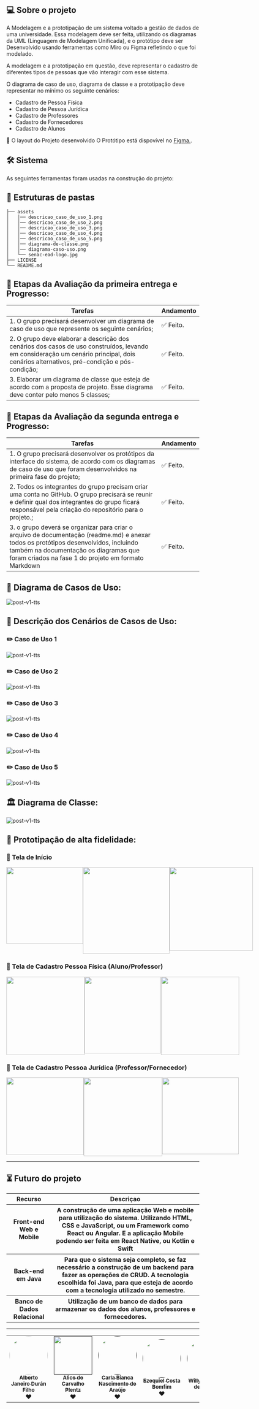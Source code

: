 <h1 align="center">
    <img alt="" title="Banner do projeto" src="./assets/senac-ead-logo.jpg"/>
</h1>

## 💻 Sobre o projeto

A Modelagem e a prototipação de um sistema voltado a gestão de dados de uma universidade. Essa modelagem deve ser feita, utilizando os diagramas da UML (Linguagem de Modelagem Unificada), e o protótipo deve ser Desenvolvido usando ferramentas como Miro ou Figma refletindo o que foi modelado.

A modelagem e a prototipação em questão, deve representar o cadastro de diferentes tipos de pessoas que vão interagir com esse sistema.

O diagrama de caso de uso, diagrama de classe e a prototipação deve representar no mínimo os seguinte cenários:
- Cadastro de Pessoa Física
- Cadastro de Pessoa Jurídica
- Cadastro de Professores
- Cadastro de Fornecedores
- Cadastro de Alunos

🎨 O layout do Projeto desenvolvido O Protótipo está dispovível no [Figma.](https://www.figma.com/proto/tAeMExzTUFX0zjOrCbBei2/Projeto-Integrador-Senac-(entrega-dia-25%2F11)?node-id=10-2514&node-type=canvas&t=fw6vxcIqph1gUvwr-1&scaling=scale-down&content-scaling=fixed&page-id=0%3A1&starting-point-node-id=10%3A2529).

## 🛠 Sistema

As seguintes ferramentas foram usadas na construção do projeto:

## 📂 Estruturas de pastas

```
├── assets
│   │── descricao_caso_de_uso_1.png
│   │── descricao_caso_de_uso_2.png
│   │── descricao_caso_de_uso_3.png
│   │── descricao_caso_de_uso_4.png
│   │── descricao_caso_de_uso_5.png
│   │── diagrama-de-classe.png
│   │── diagrama-caso-uso.png
│   └── senac-ead-logo.jpg
├── LICENSE  
└── README.md
```

## 🚧  Etapas da Avaliação da primeira entrega e Progresso:

<table>
  <thead>
    <tr>
      <th>Tarefas</th>
      <th>Andamento</th>      
    </tr>
  </thead>
 <tbody>
    <tr>
      <td>1. O grupo precisará desenvolver um diagrama de caso de uso que represente os seguinte cenários;</td>
      <td>✅ Feito.</td>
    </tr>
    <tr>
      <td>2. O grupo deve elaborar a descrição dos cenários dos casos de uso construídos, levando em consideração um cenário principal, dois cenários alternativos, pré-condição e pós-condição;</td>
      <td>✅ Feito.</td>
    </tr>    
    <tr>
      <td>3. Elaborar um diagrama de classe que esteja de acordo com a proposta de projeto. Esse diagrama deve conter pelo menos 5 classes;</td>
      <td>✅ Feito.</td>
    </tr>
   </tbody>
</table>

## 🚧  Etapas da Avaliação da segunda entrega e Progresso:

<table>
  <thead>
    <tr>
      <th>Tarefas</th>
      <th>Andamento</th>      
    </tr>
  </thead>
 <tbody>
    <tr>
      <td>1. O grupo precisará desenvolver os protótipos da interface do sistema, de acordo com os diagramas de caso de uso que foram desenvolvidos na primeira fase do projeto;</td>
      <td>✅ Feito.</td>
    </tr>  
    <tr>
      <td>2. Todos os integrantes do grupo precisam criar uma conta no GitHub. O grupo precisará se reunir e definir qual dos integrantes do grupo ficará responsável pela criação do repositório para o projeto.;</td>
      <td>✅ Feito.</td>
    </tr>
    <tr>
      <td>3. o grupo deverá se organizar para criar o arquivo de documentação (readme.md) e anexar todos os protótipos desenvolvidos, incluindo também na documentação os diagramas que foram criados na fase 1 do projeto em formato Markdown</td>
      <td>✅ Feito.</td>
    </tr>
   </tbody>
</table>

## 🧱 Diagrama de Casos de Uso:

![post-v1-tts](./assets/diagrama-caso-uso.png)


## 📝 Descrição dos Cenários de Casos de Uso:
### ✏️ Caso de Uso 1
![post-v1-tts](./assets/descricao_caso_de_uso_1.png)
### ✏️ Caso de Uso 2
![post-v1-tts](./assets/descricao_caso_de_uso_2.png)
### ✏️ Caso de Uso 3
![post-v1-tts](./assets/descricao_caso_de_uso_3.png)
### ✏️ Caso de Uso 4
![post-v1-tts](./assets/descricao_caso_de_uso_4.png)
### ✏️ Caso de Uso 5
![post-v1-tts](./assets/descricao_caso_de_uso_5.png)

## 🏛️ Diagrama de Classe:

![post-v1-tts](./assets/diagrama-de-classe.png)


## 📱 Prototipação de alta fidelidade:
### 📲 Tela de Início
<div style="display: flex;">
  <img width="200" src="./assets/tela_logo.png"/>
  <img width="226" src="./assets/tela_identificacao.png"/>
  <img width="218" src="./assets/tela_login.png"/>
</div>

### 📲 Tela de Cadastro Pessoa Física (Aluno/Professor)
<div style="display: flex;">
  <img width="204" src="./assets/tela_cadastro_pessoa_fisica.png"/>
  <img width="200" src="./assets/tela_home_aluno.png"/>
  <img width="204" src="./assets/tela_home_professor.png"/>
</div>

### 📲 Tela de Cadastro Pessoa Jurídica (Professor/Fornecedor)
<div style="display: flex;">
  <img width="202" src="./assets/tela_cadastro_identificacao.png"/>
  <img width="205" src="./assets/tela_cadastro_colaborador.png"/>
  <img width="200" src="./assets/tela_cadastro_fornecedor.png"/>
</div>


***
## ⏳ Futuro do projeto
  <table>
    <thead>
      <tr>
        <th>Recurso</th>
        <th>Descriçao</th>
      </tr>
    </thead>
    <tbody>
        <tr>
          <th>Front-end Web e Mobile</th>
          <th>A construção de uma aplicação Web e mobile para utilização do sistema. Utilizando HTML, CSS e JavaScript, ou um Framework como React ou Angular. E a aplicação Mobile podendo ser feita em React Native, ou Kotlin e Swift</th>
        </tr>
         <tr>
          <th>Back-end em Java</th>
          <th>Para que o sistema seja completo, se faz necessário a construção de um backend para fazer as operações de CRUD. A tecnologia escolhida foi Java, para que esteja de acordo com a tecnologia utilizado no semestre.</th>
        </tr>
         <tr>
          <th>Banco de Dados Relacional</th>
          <th>Utilização de um banco de dados para armazenar os dados dos alunos, professores e fornecedores.</th>
        </tr>
    </tbody>
  </table>

***

<table>
  <tr>
    <td align="center"><a href="https://www.linkedin.com/in/alberto-janeiro"><img style="border-radius: 50%;" src="https://avatars.githubusercontent.com/u/67593467?v=44" width="100px;" alt=""/><br /><sub><b>Alberto Janeiro Durán Filho</b></sub></a><br />❤️</td>
    <td align="center"><a href=""><img border-radius= "50%" src="" width="100px;" alt=""/><br /><sub><b>Alice de Carvalho Plentz</b></sub></a><br />❤️</td>
    <td align="center"><a href=""><img style="border-radius: 50%;" src="" width="100px;" alt=""/><br /><sub><b>Carla Bianca Nascimento de Araújo</b></sub></a><br />❤️</td>
    <td align="center"><a href=""><img style="border-radius: 50%;" src="" width="100px;" alt=""/><br /><sub><b>Ezequiel Costa Bomfim</b></sub></a><br />❤️</td>
    <td align="center"><a href=""><img style="border-radius: 50%;" src="" width="100px;" alt=""/><br /><sub><b>Willyan Rafael de Freitas</b></sub></a><br />❤️</td>
  </tr>
</table>